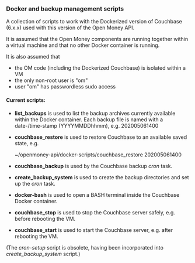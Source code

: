 ### Docker and backup management scripts

A collection of scripts to work with the Dockerized version of Couchbase (6.x.x)
used with this version of the Open Money API.

It is assumed that the Open Money components are running together within a
virtual machine and that no other Docker container is running.

It is also assumed that 
- the OM code (including the Dockerized Couchbase) is isolated within a VM 
- the only non-root user is "om"
- user "om" has passwordless sudo access


#### Current scripts:

- **list_backups** is used to list the backup archives currently available within the Docker container.
  Each backup file is named with a date-/time-stamp (YYYYMMDDhhmm), e.g.
    202005061400

- **couchbase_restore** is used to restore Couchbase to an available saved state, e.g.
    
    ~/openmoney-api/docker-scripts/couchbase_restore 202005061400

- **couchbase_backup** is used by the Couchbase backup _cron_ task.

- **create_backup_system** is used to create the backup directories and set up the _cron_ task.

- **docker-bash** is used to open a BASH terminal inside the Couchbase Docker container.

- **couchbase_stop** is used to stop the Couchbase server safely, e.g. before rebooting the VM. 

- **couchbase_start** is used to start the Couchbase server, e.g. after rebooting the VM. 

(The _cron-setup_ script is obsolete, having been incorporated into _create_backup_system_ script.)

